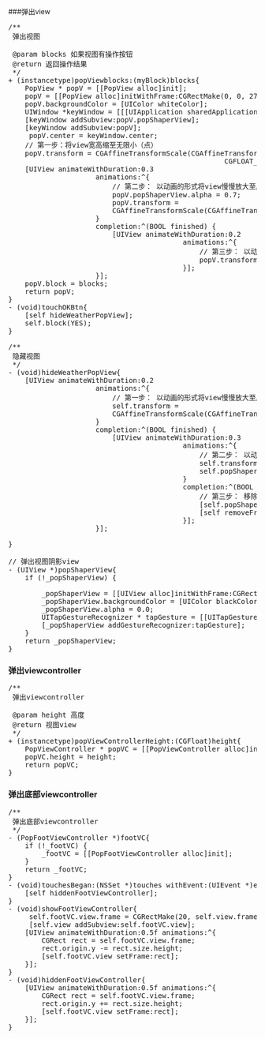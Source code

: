 ###弹出view
<pre>
/**
 弹出视图

 @param blocks 如果视图有操作按钮
 @return 返回操作结果 
 */
+ (instancetype)popViewblocks:(myBlock)blocks{
    PopView * popV = [[PopView alloc]init];
    popV = [[PopView alloc]initWithFrame:CGRectMake(0, 0, 275, 246)];
    popV.backgroundColor = [UIColor whiteColor];
    UIWindow *keyWindow = [[[UIApplication sharedApplication] delegate] window];
    [keyWindow addSubview:popV.popShaperView];
    [keyWindow addSubview:popV];
     popV.center = keyWindow.center;
    // 第一步：将view宽高缩至无限小（点）
    popV.transform = CGAffineTransformScale(CGAffineTransformIdentity,
                                                    CGFLOAT_MIN, CGFLOAT_MIN);
    [UIView animateWithDuration:0.3
                     animations:^{
                         // 第二步： 以动画的形式将view慢慢放大至原始大小的1.2倍
                         popV.popShaperView.alpha = 0.7;
                         popV.transform =
                         CGAffineTransformScale(CGAffineTransformIdentity, 1.2, 1.2);
                     }
                     completion:^(BOOL finished) {
                         [UIView animateWithDuration:0.2
                                          animations:^{
                                              // 第三步： 以动画的形式将view恢复至原始大小
                                              popV.transform = CGAffineTransformIdentity;
                                          }];
                     }];
    popV.block = blocks;
    return popV;
}
- (void)touchOKBtn{
    [self hideWeatherPopView];
    self.block(YES);
}

/**
 隐藏视图
 */
- (void)hideWeatherPopView{
    [UIView animateWithDuration:0.2
                     animations:^{
                         // 第一步： 以动画的形式将view慢慢放大至原始大小的1.2倍
                         self.transform =
                         CGAffineTransformScale(CGAffineTransformIdentity, 1.2, 1.2);
                     }
                     completion:^(BOOL finished) {
                         [UIView animateWithDuration:0.3
                                          animations:^{
                                              // 第二步： 以动画的形式将view缩小至原来的1/1000分之1倍
                                              self.transform = CGAffineTransformScale(CGAffineTransformIdentity, 0.001, 0.001);
                                              self.popShaperView.alpha = 0.0;
                                          }
                                          completion:^(BOOL finished) {
                                              // 第三步： 移除
                                              [self.popShaperView removeFromSuperview];
                                              [self removeFromSuperview];
                                          }];
                     }];
    
}

// 弹出视图阴影view
- (UIView *)popShaperView{
    if (!_popShaperView) {
        
        _popShaperView = [[UIView alloc]initWithFrame:CGRectMake(0, 0, [UIScreen mainScreen].bounds.size.width, [UIScreen mainScreen].bounds.size.height)];
        _popShaperView.backgroundColor = [UIColor blackColor];
        _popShaperView.alpha = 0.0;
        UITapGestureRecognizer * tapGesture = [[UITapGestureRecognizer alloc]initWithTarget:self action:@selector(hideWeatherPopView)];
        [_popShaperView addGestureRecognizer:tapGesture];
    }
    return _popShaperView;
}
</pre>

### 弹出viewcontroller
<pre>
/**
 弹出viewcontroller

 @param height 高度
 @return 视图view
 */
+ (instancetype)popViewControllerHeight:(CGFloat)height{
    PopViewController * popVC = [[PopViewController alloc]init];
    popVC.height = height;
    return popVC;
}
</pre>

### 弹出底部viewcontroller
<pre>
/**
 弹出底部viewcontroller
 */
- (PopFootViewController *)footVC{
    if (!_footVC) {
        _footVC = [[PopFootViewController alloc]init];
    }
    return _footVC;
}
- (void)touchesBegan:(NSSet<UITouch *> *)touches withEvent:(UIEvent *)event{
    [self hiddenFootViewController];
}
- (void)showFootViewController{
     self.footVC.view.frame = CGRectMake(20, self.view.frame.size.height , self.view.frame.size.width - 40 , 160);
     [self.view addSubview:self.footVC.view];
    [UIView animateWithDuration:0.5f animations:^{
        CGRect rect = self.footVC.view.frame;
        rect.origin.y -= rect.size.height;
        [self.footVC.view setFrame:rect];
    }];
}
- (void)hiddenFootViewController{
    [UIView animateWithDuration:0.5f animations:^{
        CGRect rect = self.footVC.view.frame;
        rect.origin.y += rect.size.height;
        [self.footVC.view setFrame:rect];
    }];
}
</pre>